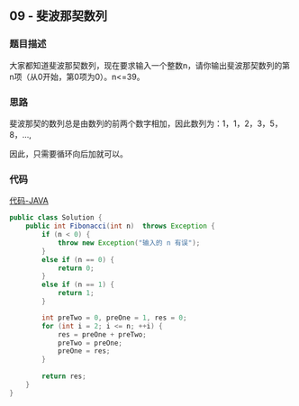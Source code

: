 ## 09 - 斐波那契数列

### 题目描述

大家都知道斐波那契数列，现在要求输入一个整数n，请你输出斐波那契数列的第n项（从0开始，第0项为0）。n<=39。

### 思路

斐波那契的数列总是由数列的前两个数字相加，因此数列为：1，1，2，3，5，8，...,

因此，只需要循环向后加就可以。

### 代码
[代码-JAVA](Solution.java)

```java
public class Solution {
    public int Fibonacci(int n)  throws Exception {
        if (n < 0) {
            throw new Exception("输入的 n 有误");
        }
        else if (n == 0) {
            return 0;
        }
        else if (n == 1) {
            return 1;
        }

        int preTwo = 0, preOne = 1, res = 0;
        for (int i = 2; i <= n; ++i) {
            res = preOne + preTwo;
            preTwo = preOne;
            preOne = res;
        }
        
        return res;
    }
}
```